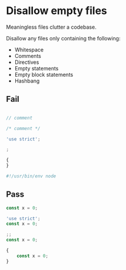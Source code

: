 # Disallow empty files

Meaningless files clutter a codebase.

Disallow any files only containing the following:

- Whitespace
- Comments
- Directives
- Empty statements
- Empty block statements
- Hashbang

## Fail

```js

```

```js
// comment
```

```js
/* comment */
```

```js
'use strict';
```

```js
;
```

```js
{
}
```

```js
#!/usr/bin/env node
```

## Pass

```js
const x = 0;
```

```js
'use strict';
const x = 0;
```

```js
;;
const x = 0;
```

```js
{
    const x = 0;
}
```
